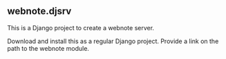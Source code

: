 webnote.djsrv
-------------

This is a Django project to create a webnote server.

Download and install this as a regular Django project. Provide a link
on the path to the webnote module.